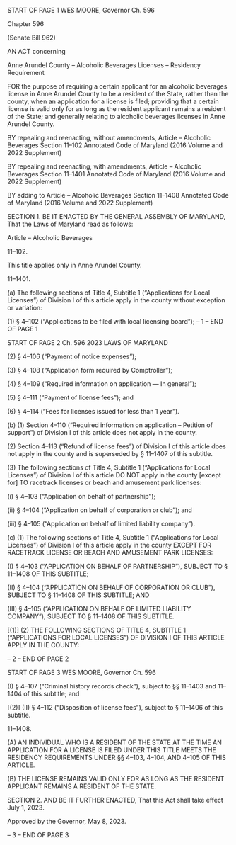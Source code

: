 START OF PAGE 1
WES MOORE, Governor Ch. 596

Chapter 596

(Senate Bill 962)

AN ACT concerning

Anne Arundel County – Alcoholic Beverages Licenses – Residency Requirement

FOR the purpose of requiring a certain applicant for an alcoholic beverages license in Anne
Arundel County to be a resident of the State, rather than the county, when an
application for a license is filed; providing that a certain license is valid only for as
long as the resident applicant remains a resident of the State; and generally relating
to alcoholic beverages licenses in Anne Arundel County.

BY repealing and reenacting, without amendments,
Article – Alcoholic Beverages
Section 11–102
Annotated Code of Maryland
(2016 Volume and 2022 Supplement)

BY repealing and reenacting, with amendments,
Article – Alcoholic Beverages
Section 11–1401
Annotated Code of Maryland
(2016 Volume and 2022 Supplement)

BY adding to
Article – Alcoholic Beverages
Section 11–1408
Annotated Code of Maryland
(2016 Volume and 2022 Supplement)

SECTION 1. BE IT ENACTED BY THE GENERAL ASSEMBLY OF MARYLAND,
That the Laws of Maryland read as follows:

Article – Alcoholic Beverages

11–102.

This title applies only in Anne Arundel County.

11–1401.

(a) The following sections of Title 4, Subtitle 1 (“Applications for Local Licenses”)
of Division I of this article apply in the county without exception or variation:

(1) § 4–102 (“Applications to be filed with local licensing board”);
– 1 –
END OF PAGE 1

START OF PAGE 2
Ch. 596 2023 LAWS OF MARYLAND

(2) § 4–106 (“Payment of notice expenses”);

(3) § 4–108 (“Application form required by Comptroller”);

(4) § 4–109 (“Required information on application — In general”);

(5) § 4–111 (“Payment of license fees”); and

(6) § 4–114 (“Fees for licenses issued for less than 1 year”).

(b) (1) Section 4–110 (“Required information on application – Petition of
support”) of Division I of this article does not apply in the county.

(2) Section 4–113 (“Refund of license fees”) of Division I of this article does
not apply in the county and is superseded by § 11–1407 of this subtitle.

(3) The following sections of Title 4, Subtitle 1 (“Applications for Local
Licenses”) of Division I of this article DO NOT apply in the county [except for] TO racetrack
licenses or beach and amusement park licenses:

(i) § 4–103 (“Application on behalf of partnership”);

(ii) § 4–104 (“Application on behalf of corporation or club”); and

(iii) § 4–105 (“Application on behalf of limited liability company”).

(c) (1) The following sections of Title 4, Subtitle 1 (“Applications for Local
Licenses”) of Division I of this article apply in the county EXCEPT FOR RACETRACK
LICENSE OR BEACH AND AMUSEMENT PARK LICENSES:

(I) § 4–103 (“APPLICATION ON BEHALF OF PARTNERSHIP”),
SUBJECT TO § 11–1408 OF THIS SUBTITLE;

(II) § 4–104 (“APPLICATION ON BEHALF OF CORPORATION OR
CLUB”), SUBJECT TO § 11–1408 OF THIS SUBTITLE; AND

(III) § 4–105 (“APPLICATION ON BEHALF OF LIMITED LIABILITY
COMPANY”), SUBJECT TO § 11–1408 OF THIS SUBTITLE.

[(1)] (2) THE FOLLOWING SECTIONS OF TITLE 4, SUBTITLE 1
(“APPLICATIONS FOR LOCAL LICENSES”) OF DIVISION I OF THIS ARTICLE APPLY IN
THE COUNTY:

– 2 –
END OF PAGE 2

START OF PAGE 3
WES MOORE, Governor Ch. 596

(I) § 4–107 (“Criminal history records check”), subject to §§ 11–1403
and 11–1404 of this subtitle; and

[(2)] (II) § 4–112 (“Disposition of license fees”), subject to § 11–1406 of this
subtitle.

11–1408.

(A) AN INDIVIDUAL WHO IS A RESIDENT OF THE STATE AT THE TIME AN
APPLICATION FOR A LICENSE IS FILED UNDER THIS TITLE MEETS THE RESIDENCY
REQUIREMENTS UNDER §§ 4–103, 4–104, AND 4–105 OF THIS ARTICLE.

(B) THE LICENSE REMAINS VALID ONLY FOR AS LONG AS THE RESIDENT
APPLICANT REMAINS A RESIDENT OF THE STATE.

SECTION 2. AND BE IT FURTHER ENACTED, That this Act shall take effect July
1, 2023.

Approved by the Governor, May 8, 2023.

– 3 –
END OF PAGE 3